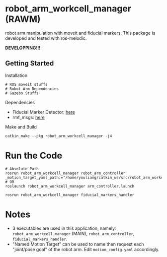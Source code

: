 # robot_arm_workcell_manager (RAWM)
robot arm manipulation with moveit and fiducial markers.  This package is developed and tested with ros-melodic. 

**DEVELOPPING!!!**

## Getting Started

Installation
```
# ROS moveit stuffs
# Robot Arm Dependencies
# Gazebo Stuffs
```

Dependencies
- Fiducial Marker Detector: [here](https://github.com/UbiquityRobotics/fiducials)
- rmf_msgs: [here](null)

Make and Build
```
catkin_make --pkg robot_arm_workcell_manager -j4
```

# Run the Code
```
# Absolute Path
rosrun robot_arm_workcell_manager robot_arm_controller _motion_target_yaml_path:="/home/youliang/catkin_ws/src/robot_arm_workcell_manager/config/motion_target.yaml"
# OR
roslaunch robot_arm_workcell_manager arm_controller.launch

rosrun robot_arm_workcell_manager fiducial_markers_handler 
```

# Notes
- 3 executables are used in this application, namely: `robot_arm_workcell_manager` (MAIN), `robot_arm_controller`, `fiducial_markers_handler`.
- "Named Motion Target" can be used to name then request each "joint/pose goal" of the robot arm. Edit `motion_config.yaml` accordingly.